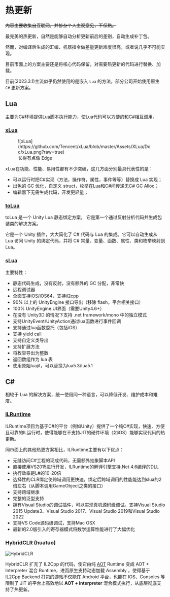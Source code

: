 # 热更新

~~内容主要收集自互联网，并掺杂个人主观意见，不保熟。~~

最完美的热更新，自然是能够自动分析更新前后的差别，自动生成补丁包。

然而，对编译后生成的汇编、机器指令做差量更新难度很高，或者说几乎不可能实现。

目前市面上的方案主要还是将核心代码保留，对需要热更新的代码进行替换、加载。

目前(2023.3.1)主流似乎仍然使用的是嵌入 `Lua` 的方法，部分公司开始使用原生 `C#` 更新方案。

## Lua

主要为C#环境提供Lua脚本执行能力，使Lua代码可以方便的和C#相互调用。

### [xLua](https://github.com/Tencent/xLua)

<figure markdown>
  ![xLua](https://github.com/Tencent/xLua/blob/master/Assets/XLua/Doc/xLua.png?raw=true)
  <figcaption>长得有点像 Edge</figcaption>
</figure>


xLua在功能、性能、易用性都有不少突破，这几方面分别最具代表性的是：

 - 可以运行时把C#实现（方法，操作符，属性，事件等等）替换成 Lua 实现；
 - 出色的 GC 优化，自定义 struct，枚举在Lua和C#间传递无C# GC Alloc；
 - 编辑器下无需生成代码，开发更轻量；

### [toLua](https://github.com/topameng/tolua)

toLua 是一个 Unity Lua 静态绑定方案。 它是第一个通过反射分析代码并生成包装类的解决方案。

它是一个 Unity 插件，大大简化了 C# 代码与 Lua 的集成。它可以自动生成从 Lua 访问 Unity 的绑定代码，并将 C# 常量、变量、函数、属性、类和枚举映射到 Lua。

### [sLua](https://github.com/pangweiwei/slua)

主要特性：

 - 静态代码生成，没有反射，没有额外的 GC 分配，非常快
 - 远程调试器
 - 全面支持iOS/iOS64，支持il2cpp
 - 90% 以上的 UnityEngine 接口导出（移除 flash，平台相关接口）
 - 100% UnityEngine.UI界面（需要Unity4.6+）
 - 在没有 Unity3D 的情况下支持 .net framework/mono 中的独立模式
 - 支持UnityEvent/UnityAction通过lua函数进行事件回调
 - 支持通过lua函数委托（包括iOS）
 - 支持 yield call
 - 支持自定义类导出
 - 支持扩展方法
 - 将枚举导出为整数
 - 返回数组作为 lua 表
 - 使用原始luajit，可以替换为lua5.3/lua5.1

## C\#

相较于 Lua 的解决方案，统一使用同一种语言，可以降低开发、维护成本和难度。

### [ILRuntime](https://github.com/Ourpalm/ILRuntime)

ILRuntime项目为基于C#的平台（例如Unity）提供了一个纯C#实现，快速、方便且可靠的IL运行时，使得能够在不支持JIT的硬件环境（如iOS）能够实现代码的热更新。

同市面上的其他热更方案相比，ILRuntime主要有以下优点：

 - 无缝访问C#工程的现成代码，无需额外抽象脚本API
 - 直接使用VS2015进行开发，ILRuntime的解译引擎支持.Net 4.6编译的DLL
 - 执行效率是L#的10-20倍
 - 选择性的CLR绑定使跨域调用更快速，绑定后跨域调用的性能能达到slua的2倍左右（从脚本调用GameObject之类的接口）
 - 支持跨域继承
 - 完整的泛型支持
 - 拥有Visual Studio的调试插件，可以实现真机源码级调试。支持Visual Studio 2015 Update3、Visual Studio 2017、Visual Studio 2019和Visual Studio 2022
 - 支持VS Code源码级调试，支持Mac OSX
 - 最新的2.0版引入的寄存器模式将数学运算性能进行了大幅优化

### [HybridCLR](https://github.com/focus-creative-games/hybridclr) (huatuo)

![HybridCLR](https://github.com/focus-creative-games/hybridclr/blob/main/docs/images/logo.jpg?raw=true)

HybridCLR 扩充了 IL2Cpp 的代码，使它由纯 [AOT](https://en.wikipedia.org/wiki/Ahead-of-time_compilation) Runtime 变成 AOT + Interpreter 混合 Runtime，进而原生支持动态加载 Assembly ，使得基于 IL2Cpp Backend 打包的游戏不仅能在 Android 平台，也能在 IOS、Consoles 等限制了 JIT 的平台上高效地以 **AOT + interpreter** 混合模式执行，从底层彻底支持了热更新。
